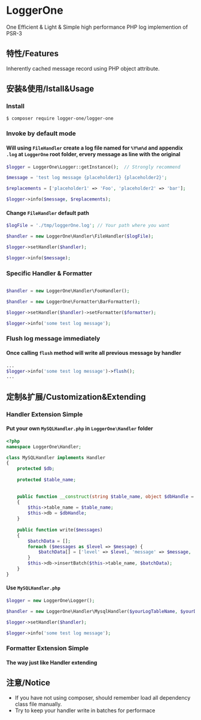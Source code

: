 # LoggerOne
One Efficient & Light & Simple high performance PHP log implemention of PSR-3

## 特性/Features
Inherently cached message record using PHP object attribute.

## 安装&使用/Istall&Usage
### Install

```shell
$ composer require logger-one/logger-one
```

### Invoke by default mode 
#### Will using `FileHandler` create a log file named for `%Y%m%d` and appendix `.log` at `LoggerOne` root folder, ervery message as line with the original

```php
$logger = LoggerOne\Logger::getInstance();  // Strongly recommend

$message = 'test log message {placeholder1} {placeholder2}';

$replacements = ['placeholder1' => 'Foo', 'placeholder2' => 'bar'];

$logger->info($message, $replacements);
```
#### Change `FileHandler` default path

```php
$logFile = './tmp/loggerOne.log'; // Your path where you want

$handler = new LoggerOne\Handler\FileHandler($logFile);

$logger->setHandler($handler);

$logger->info($message);
```

### Specific Handler & Formatter

```php

$handler = new LoggerOne\Handler\FooHandler();

$handler = new LoggerOne\Formatter\BarFormatter();

$logger->setHandler($handler)->setFormatter($formatter);

$logger->info('some test log message');
```

### Flush log message immediately
#### Once calling `flush` method will write all previous message by handler

```php
...
$logger->info('some test log message')->flush();
...
```

## 定制&扩展/Customization&Extending

### Handler Extension Simple
#### Put your own `MySQLHandler.php` in `LoggerOne\Handler` folder 

```php
<?php
namespace LoggerOne\Handler;

class MySQLHandler implements Handler
{
    protected $db;
    
    protected $table_name;
    
    
    public function __construct(string $table_name, object $dbHandle = null)
    {
        $this->table_name = $table_name;
        $this->db = $dbHandle;
    }
    
    public function write($messages)
    {
        $batchData = [];
        foreach ($messages as $level => $message) {
            $batchData[] = ['level' => $level, 'message' => $message, 'created' => time()];
        }
        $this->db->insertBatch($this->table_name, $batchData);
    }
}
```

#### Use `MySQLHandler.php`

```php
$logger = new LoggerOne\Logger();

$handler = new LoggerOne\Handler\MysqlHandler($yourLogTableName, $yourDbHandle);

$logger->setHandler($handler);

$logger->info('some test log message');
```

### Formatter Extension Simple
#### The way just like Handler extending

## 注意/Notice
- If you have not using composer, should remember load all dependency class file manually.
- Try to keep your handler write in batches for performace
